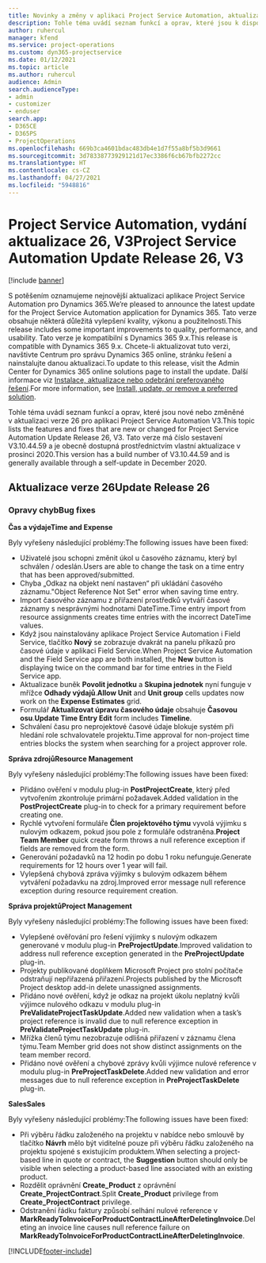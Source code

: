 ```yaml
---
title: Novinky a změny v aplikaci Project Service Automation, aktualizace verze 26, V3
description: Tohle téma uvádí seznam funkcí a oprav, které jsou k dispozici v Project Service Automation, aktualizace verze 26, V3.
author: ruhercul
manager: kfend
ms.service: project-operations
ms.custom: dyn365-projectservice
ms.date: 01/12/2021
ms.topic: article
ms.author: ruhercul
audience: Admin
search.audienceType:
- admin
- customizer
- enduser
search.app:
- D365CE
- D365PS
- ProjectOperations
ms.openlocfilehash: 669b3ca4601bdac483db4e1d7f55a8bf5b3d9661
ms.sourcegitcommit: 3d78338773929121d17ec3386f6cb67bfb2272cc
ms.translationtype: HT
ms.contentlocale: cs-CZ
ms.lasthandoff: 04/27/2021
ms.locfileid: "5948816"
---
```

# <a name="project-service-automation-update-release-26-v3"></a><span data-ttu-id="590eb-103">Project Service Automation, vydání aktualizace 26, V3</span><span class="sxs-lookup"><span data-stu-id="590eb-103">Project Service Automation Update Release 26, V3</span></span>

[!include [banner](../includes/psa-now-project-operations.md)]

<span data-ttu-id="590eb-104">S potěšením oznamujeme nejnovější aktualizaci aplikace Project Service Automation pro Dynamics 365.</span><span class="sxs-lookup"><span data-stu-id="590eb-104">We’re pleased to announce the latest update for the Project Service Automation application for Dynamics 365.</span></span> <span data-ttu-id="590eb-105">Tato verze obsahuje některá důležitá vylepšení kvality, výkonu a použitelnosti.</span><span class="sxs-lookup"><span data-stu-id="590eb-105">This release includes some important improvements to quality, performance, and usability.</span></span> <span data-ttu-id="590eb-106">Tato verze je kompatibilní s Dynamics 365 9.x.</span><span class="sxs-lookup"><span data-stu-id="590eb-106">This release is compatible with Dynamics 365 9.x.</span></span> <span data-ttu-id="590eb-107">Chcete-li aktualizovat tuto verzi, navštivte Centrum pro správu Dynamics 365 online, stránku řešení a nainstalujte danou aktualizaci.</span><span class="sxs-lookup"><span data-stu-id="590eb-107">To update to this release, visit the Admin Center for Dynamics 365 online solutions page to install the update.</span></span> <span data-ttu-id="590eb-108">Další informace viz [Instalace, aktualizace nebo odebrání preferovaného řešení](/power-platform/admin/install-remove-preferred-solution).</span><span class="sxs-lookup"><span data-stu-id="590eb-108">For more information, see [Install, update, or remove a preferred solution](/power-platform/admin/install-remove-preferred-solution).</span></span>

<span data-ttu-id="590eb-109">Tohle téma uvádí seznam funkcí a oprav, které jsou nové nebo změněné v aktualizaci verze 26 pro aplikaci Project Service Automation V3.</span><span class="sxs-lookup"><span data-stu-id="590eb-109">This topic lists the features and fixes that are new or changed for Project Service Automation Update Release 26, V3.</span></span> <span data-ttu-id="590eb-110">Tato verze má číslo sestavení V3.10.44.59 a je obecně dostupná prostřednictvím vlastní aktualizace v prosinci 2020.</span><span class="sxs-lookup"><span data-stu-id="590eb-110">This version has a build number of V3.10.44.59 and is generally available through a self-update in December 2020.</span></span>

## <a name="update-release-26"></a><span data-ttu-id="590eb-111">Aktualizace verze 26</span><span class="sxs-lookup"><span data-stu-id="590eb-111">Update Release 26</span></span>

### <a name="bug-fixes"></a><span data-ttu-id="590eb-112">Opravy chyb</span><span class="sxs-lookup"><span data-stu-id="590eb-112">Bug fixes</span></span>

<span data-ttu-id="590eb-113">**Čas a výdaje**</span><span class="sxs-lookup"><span data-stu-id="590eb-113">**Time and Expense**</span></span>

<span data-ttu-id="590eb-114">Byly vyřešeny následující problémy:</span><span class="sxs-lookup"><span data-stu-id="590eb-114">The following issues have been fixed:</span></span>

- <span data-ttu-id="590eb-115">Uživatelé jsou schopni změnit úkol u časového záznamu, který byl schválen / odeslán.</span><span class="sxs-lookup"><span data-stu-id="590eb-115">Users are able to change the task on a time entry that has been approved/submitted.</span></span>
- <span data-ttu-id="590eb-116">Chyba „Odkaz na objekt není nastaven“ při ukládání časového záznamu.</span><span class="sxs-lookup"><span data-stu-id="590eb-116">"Object Reference Not Set" error when saving time entry.</span></span>
- <span data-ttu-id="590eb-117">Import časového záznamu z přiřazení prostředků vytváří časové záznamy s nesprávnými hodnotami DateTime.</span><span class="sxs-lookup"><span data-stu-id="590eb-117">Time entry import from resource assignments creates time entries with the incorrect DateTime values.</span></span>
- <span data-ttu-id="590eb-118">Když jsou nainstalovány aplikace Project Service Automation i Field Service, tlačítko **Nový** se zobrazuje dvakrát na panelu příkazů pro časové údaje v aplikaci Field Service.</span><span class="sxs-lookup"><span data-stu-id="590eb-118">When Project Service Automation and the Field Service app are both installed, the **New** button is displaying twice on the command bar for time entries in the Field Service app.</span></span>
- <span data-ttu-id="590eb-119">Aktualizace buněk **Povolit jednotku** a **Skupina jednotek** nyní funguje v mřížce **Odhady výdajů**.</span><span class="sxs-lookup"><span data-stu-id="590eb-119">**Allow Unit** and **Unit group** cells updates now work on the **Expense Estimates** grid.</span></span>
- <span data-ttu-id="590eb-120">Formulář **Aktualizovat úpravu časového údaje** obsahuje **Časovou osu**.</span><span class="sxs-lookup"><span data-stu-id="590eb-120">**Update Time Entry Edit** form includes **Timeline**.</span></span>
- <span data-ttu-id="590eb-121">Schválení času pro neprojektové časové údaje blokuje systém při hledání role schvalovatele projektu.</span><span class="sxs-lookup"><span data-stu-id="590eb-121">Time approval for non-project time entries blocks the system when searching for a project approver role.</span></span>

<span data-ttu-id="590eb-122">**Správa zdrojů**</span><span class="sxs-lookup"><span data-stu-id="590eb-122">**Resource Management**</span></span>

<span data-ttu-id="590eb-123">Byly vyřešeny následující problémy:</span><span class="sxs-lookup"><span data-stu-id="590eb-123">The following issues have been fixed:</span></span>

- <span data-ttu-id="590eb-124">Přidáno ověření v modulu plug-in **PostProjectCreate**, který před vytvořením zkontroluje primární požadavek.</span><span class="sxs-lookup"><span data-stu-id="590eb-124">Added validation in the **PostProjectCreate** plug-in to check for a primary requirement before creating one.</span></span>
- <span data-ttu-id="590eb-125">Rychlé vytvoření formuláře **Člen projektového týmu** vyvolá výjimku s nulovým odkazem, pokud jsou pole z formuláře odstraněna.</span><span class="sxs-lookup"><span data-stu-id="590eb-125">**Project Team Member** quick create form throws a null reference exception if fields are removed from the form.</span></span>
- <span data-ttu-id="590eb-126">Generování požadavků na 12 hodin po dobu 1 roku nefunguje.</span><span class="sxs-lookup"><span data-stu-id="590eb-126">Generate requirements for 12 hours over 1 year will fail.</span></span>
- <span data-ttu-id="590eb-127">Vylepšená chybová zpráva výjimky s bulovým odkazem během vytváření požadavku na zdroj.</span><span class="sxs-lookup"><span data-stu-id="590eb-127">Improved error message null reference exception during resource requirement creation.</span></span>

<span data-ttu-id="590eb-128">**Správa projektů**</span><span class="sxs-lookup"><span data-stu-id="590eb-128">**Project Management**</span></span>

<span data-ttu-id="590eb-129">Byly vyřešeny následující problémy:</span><span class="sxs-lookup"><span data-stu-id="590eb-129">The following issues have been fixed:</span></span>

- <span data-ttu-id="590eb-130">Vylepšené ověřování pro řešení výjimky s nulovým odkazem generované v modulu plug-in **PreProjectUpdate**.</span><span class="sxs-lookup"><span data-stu-id="590eb-130">Improved validation to address null reference exception generated in the **PreProjectUpdate** plug-in.</span></span>
- <span data-ttu-id="590eb-131">Projekty publikované doplňkem Microsoft Project pro stolní počítače odstraňují nepřiřazená přiřazení.</span><span class="sxs-lookup"><span data-stu-id="590eb-131">Projects published by the Microsoft Project desktop add-in delete unassigned assignments.</span></span>
- <span data-ttu-id="590eb-132">Přidáno nové ověření, když je odkaz na projekt úkolu neplatný kvůli výjimce nulového odkazu v modulu plug-in **PreValidateProjectTaskUpdate**.</span><span class="sxs-lookup"><span data-stu-id="590eb-132">Added new validation when a task’s project reference is invalid due to null reference exception in **PreValidateProjectTaskUpdate** plug-in.</span></span>
- <span data-ttu-id="590eb-133">Mřížka členů týmu nezobrazuje odlišná přiřazení v záznamu člena týmu.</span><span class="sxs-lookup"><span data-stu-id="590eb-133">Team Member grid does not show distinct assignments on the team member record.</span></span>
- <span data-ttu-id="590eb-134">Přidáno nové ověření a chybové zprávy kvůli výjimce nulové reference v modulu plug-in **PreProjectTaskDelete**.</span><span class="sxs-lookup"><span data-stu-id="590eb-134">Added new validation and error messages due to null reference exception in **PreProjectTaskDelete** plug-in.</span></span>

<span data-ttu-id="590eb-135">**Sales**</span><span class="sxs-lookup"><span data-stu-id="590eb-135">**Sales**</span></span>

<span data-ttu-id="590eb-136">Byly vyřešeny následující problémy:</span><span class="sxs-lookup"><span data-stu-id="590eb-136">The following issues have been fixed:</span></span>

- <span data-ttu-id="590eb-137">Při výběru řádku založeného na projektu v nabídce nebo smlouvě by tlačítko **Návrh** mělo být viditelné pouze při výběru řádku založeného na projektu spojené s existujícím produktem.</span><span class="sxs-lookup"><span data-stu-id="590eb-137">When selecting a project-based line in quote or contract, the **Suggestion** button should only be visible when selecting a product-based line associated with an existing product.</span></span>
- <span data-ttu-id="590eb-138">Rozdělit oprávnění **Create_Product** z oprávnění **Create_ProjectContract**.</span><span class="sxs-lookup"><span data-stu-id="590eb-138">Split **Create_Product** privilege from **Create_ProjectContract** privilege.</span></span>
- <span data-ttu-id="590eb-139">Odstranění řádku faktury způsobí selhání nulové reference v **MarkReadyToInvoiceForProductContractLineAfterDeletingInvoice**.</span><span class="sxs-lookup"><span data-stu-id="590eb-139">Deleting an invoice line causes null reference failure on **MarkReadyToInvoiceForProductContractLineAfterDeletingInvoice**.</span></span>


[!INCLUDE[footer-include](../includes/footer-banner.md)]